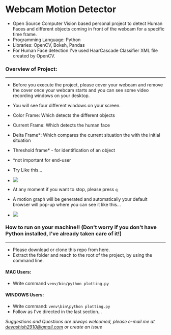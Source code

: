 # Webcam Motion Detector
- Open Source Computer Vision based personal project to detect Human Faces and different objects coming in front of the webcam for a specific time frame.
- Programming Language: Python
- Libraries: OpenCV, Bokeh, Pandas
- For Human Face detection I've used HaarCascade Classifier XML file created by OpenCV.

###  Overview of Project:

------------
- Before you execute the project, please cover your webcam and remove the cover once your webcam starts and you can see some video recording windows on your desktop.
- You will see four different windows on your screen.
 - Color Frame: Which detects the different objects
 - Current Frame: Which detects the human face
 - Delta Frame*: Which compares the current situation the with the initial situation 
 - Threshold frame* - for identification of an object 
 - *not important for end-user
- Try Like this...

 - ![](https://thumbs.gfycat.com/AggravatingThisInsect-size_restricted.gif)
 
- At any moment if you want to stop, please press `q`
- A motion graph will be generated and automatically your default browser will pop-up where you can see it like this...
 - ![](https://thumbs.gfycat.com/SeriousVibrantAppaloosa-size_restricted.gif)



### How to run on your machine!! (Don't worry if you don't have Python installed, I've already taken care of it!)

------------


- Please download or clone this repo from here.
- Extract the folder and reach to the root of the project, by using the command line.
#### MAC Users:
- Write command `venv/bin/python plotting.py`
#### WINDOWS Users:
- Write command: `venv\bin\python plotting.py`
- Follow as I've directed in the last section...

*Suggestions and Questions are always welcomed, please e-mail me at devashish2910@gmail.com or create an issue*
